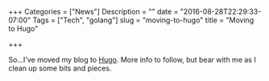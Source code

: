 +++
Categories = ["News"]
Description = ""
date = "2016-08-28T22:29:33-07:00"
Tags = ["Tech", "golang"]
slug = "moving-to-hugo"
title = "Moving to Hugo"

+++

So...I've moved my blog to [Hugo](http://gohugo.io).  More info to follow, but
bear with me as I clean up some bits and pieces.

